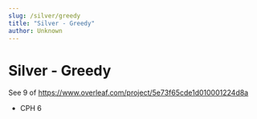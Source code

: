 ```yaml
---
slug: /silver/greedy
title: "Silver - Greedy"
author: Unknown
---
```


# Silver - Greedy

See 9 of https://www.overleaf.com/project/5e73f65cde1d010001224d8a

   - CPH 6